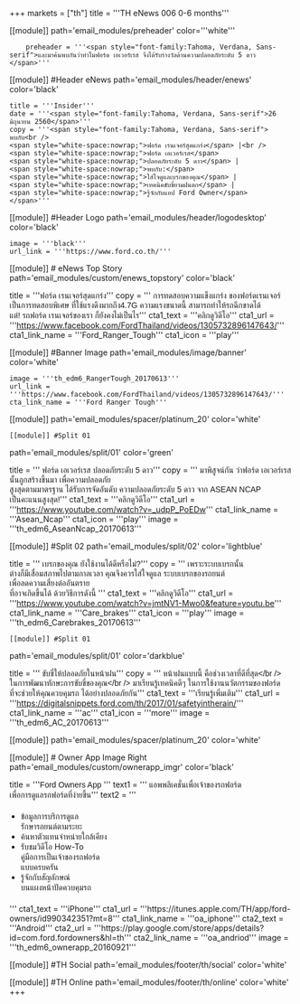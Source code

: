+++
markets = ["th"]
title = '''TH eNews 006 0-6 months'''

[[module]]
path='email_modules/preheader'
color='''white'''

		preheader = '''<span style="font-family:Tahoma, Verdana, Sans-serif">และมาค้นพบกันว่าทำไมฟอร์ด เอเวอร์เรส จึงได้รับรางวัลด้านความปลอดภัยระดับ 5 ดาว </span>'''

[[module]] #Header eNews
path='email_modules/header/enews'
color='black'

	title = '''Insider'''
	date = '''<span style="font-family:Tahoma, Verdana, Sans-serif">26 มิถุนายน 2560</span>'''
	copy = '''<span style="font-family:Tahoma, Verdana, Sans-serif">
	พบกับ<br />
	<span style="white-space:nowrap;">ฟอร์ด เรนเจอร์สุดแกร่ง</span> |<br /> 
	<span style="white-space:nowrap;">ฟอร์ด เอเวอร์เรส</span> 
	<span style="white-space:nowrap;">ปลอดภัยระดับ 5 ดาว</span> | 
	<span style="white-space:nowrap;">พบกับ:</span> 
	<span style="white-space:nowrap;">ใส่ใจดูแลเบรกของคุณ</span> |
    <span style="white-space:nowrap;">เทคนิคขับขี่ยามฝนตก</span> |
	<span style="white-space:nowrap;">รู้จักกับแอป Ford Owner</span>
    </span>'''

[[module]] #Header Logo
path='email_modules/header/logodesktop'
color='black'

	image = '''black'''
	url_link = '''https://www.ford.co.th/'''
 
[[module]] # eNews Top Story
path='email_modules/custom/enews_topstory'
color='black'

title = '''<span style="font-family:Tahoma, Verdana, Sans-serif">ฟอร์ด เรนเจอร์สุดแกร่ง</span>'''
copy = '''<span style="font-family:Tahoma, Verdana, Sans-serif">
<span style="white-space:nowrap;">การทดสอบความแข็งแกร่ง</span>
<span style="white-space:nowrap;">ของฟอร์ดเรนเจอร์</span> 
<span style="white-space:nowrap;">เป็นการทดสอบพิเศษ</span>
<span style="white-space:nowrap;">ที่ใช้แรงดึงมากถึง4.7G </span> 
<span style="white-space:nowrap;">ความแรงขนาดนี้</span>
<span style="white-space:nowrap;">สามารถทำให้รถฉีกขาดได้</span> 
<span style="white-space:nowrap;">แต่! รถฟอร์ด เรนเจอร์ของเรา</span> 
<span style="white-space:nowrap;">ก็ยังคงไม่เป็นไร</span></span>'''
cta1_text = '''<span style="font-family:Tahoma, Verdana, Sans-serif">คลิกดูวิดีโอ</span>'''
	cta1_url = '''https://www.facebook.com/FordThailand/videos/1305732896147643/'''
	cta1_link_name = '''Ford_Ranger_Tough'''
	cta1_icon = '''play'''

[[module]] #Banner Image
path='email_modules/image/banner'
color='white'

	image = '''th_edm6_RangerTough_20170613'''
	url_link = '''https://www.facebook.com/FordThailand/videos/1305732896147643/'''
	cta_link_name = '''Ford Ranger Tough'''

[[module]]
path='email_modules/spacer/platinum_20'
color='white'

	[[module]] #Split 01
path='email_modules/split/01'
color='green'

title = '''<span style="font-family:Tahoma, Verdana, Sans-serif">
<span style="white-space:nowrap;">ฟอร์ด เอเวอร์เรส</span> 
<span style="white-space:nowrap;">ปลอดภัยระดับ 5 ดาว</span></span>'''
copy = '''<span style="font-family:Tahoma, Verdana, Sans-serif">
<span style="white-space:nowrap;">มาพิสูจน์กัน</span> 
<span style="white-space:nowrap;">ว่าฟอร์ด เอเวอร์เรส </span><br>
<span style="white-space:nowrap;">นั้นถูกสร้างขึ้นมา</span> 
<span style="white-space:nowrap;">เพื่อความปลอดภัย</span><br>
<span style="white-space:nowrap;">สูงสุดตามมาตรฐาน</span> 
<span style="white-space:nowrap;">ได้รับการจัดอันดับ</span>
<span style="white-space:nowrap;">ความปลอดภัยระดับ 5 ดาว</span> 
<span style="white-space:nowrap;">จาก ASEAN NCAP</span> 
<span style="white-space:nowrap;">เป็นคะแนนสูงสุด!</span></span>''' 
cta1_text = '''<span style="font-family:Tahoma, Verdana, Sans-serif">คลิกดูวิดีโอ</span>'''
	cta1_url = '''https://www.youtube.com/watch?v=_udpP_PoEDw'''
	cta1_link_name = '''Asean_Ncap'''
	cta1_icon = '''play'''
	image = '''th_edm6_AseanNcap_20170613'''

[[module]] #Split 02
path='email_modules/split/02'
color='lightblue'

title = '''<span style="font-family:Tahoma, Verdana, Sans-serif">
<span style="white-space:nowrap;">เบรกของคุณ</span>
<span style="white-space:nowrap;">ยังใช้งานได้ดีหรือไม่?</span></span>'''
copy = '''<span style="font-family:Tahoma, Verdana, Sans-serif">
<span style="white-space:nowrap;">เพราะระบบเบรกนั้น</span> 
<span style="white-space:nowrap;">ต่างก็มีเสื่อมสภาพไปตามกาลเวลา</span> 
<span style="white-space:nowrap;">คุณจึงควรใส่ใจดูแล</span>
<span style="white-space:nowrap;">ระบบเบรกของรถยนต์</span><br />
<span style="white-space:nowrap;">เพื่อลดความเสี่ยงต่อ</span><span style="white-space:nowrap;">อันตราย</span><br>
<span style="white-space:nowrap;">ที่อาจเกิดขึ้นได้</span>
<span style="white-space:nowrap;">ด้วยวิธีการดังนี้</span></span> '''
cta1_text = '''<span style="font-family:Tahoma, Verdana, Sans-serif">คลิกดูวิดีโอ</span>'''
	cta1_url = '''https://www.youtube.com/watch?v=jmtNV1-Mwo0&feature=youtu.be'''
	cta1_link_name = '''Care_brakes'''
	cta1_icon = '''play'''
	image = '''th_edm6_Carebrakes_20170613'''

	[[module]] #Split 01
path='email_modules/split/01'
color='darkblue'

title = '''<span style="font-family:Tahoma, Verdana, Sans-serif;">
<span style=" white-space:nowrap;">ขับขี่ให้ปลอดภัย</span>ใน<span style=" white-space:nowrap;">หน้าฝน</span></span>'''
copy = '''<span style="font-family:Tahoma, Verdana, Sans-serif">
<span style="white-space:nowrap;">หน้าฝนแบบนี้</span>
<span style="white-space:nowrap;">คือช่วงเวลาที่ดีที่สุด</span></br />
<span style="white-space:nowrap;">ในการพัฒนาทักษะ</span>การ<span style=" white-space:nowrap;">ขับขี่ของคุณ</span></br /> 
<span style="white-space:nowrap;">มาเรียนรู้เทคนิคดีๆ</span>
<span style="white-space:nowrap;">ในการใช้งานนวัตกรรมของฟอร์ด</span> 
<span style="white-space:nowrap;">ที่จะช่วยให้คุณควบคุมรถ</span>
<span style="white-space:nowrap;">ได้อย่างปลอดภัยกัน</span></span>'''
cta1_text = '''<span style="font-family:Tahoma, Verdana, Sans-serif">เรียนรู้เพิ่มเติม</span>'''
	cta1_url = '''https://digitalsnippets.ford.com/th/2017/01/safetyintherain/'''
	cta1_link_name = '''ac'''
	cta1_icon = '''more'''
	image = '''th_edm6_AC_20170613'''

[[module]]
path='email_modules/spacer/platinum_20'
color='white'

[[module]] # Owner App Image Right
path='email_modules/custom/ownerapp_imgr'
color='black'

title = '''<span style="font-family:Tahoma, Verdana, Sans-serif">Ford Owners App </span>'''
text1 = '''<span style="font-family:Tahoma, Verdana, Sans-serif">
<span style="white-space:nowrap;">แอพพลิเคชั่นเพื่อเจ้าของรถฟอร์ด</span><br> 
<span style="white-space:nowrap;">เพื่อการดูแลรถฟอร์ดที่ง่ายขึ้น</span></span>'''
text2 = '''<span style="font-family:Tahoma, Verdana, Sans-serif; font-size: 14px">
<ul style="margin: 20px; padding: 0;">
<li><span style="white-space:nowrap;">ข้อมูลการบริการดูแล<br>รักษารถยนต์ตามระยะ</span></li>
<li><span style="white-space:nowrap;">ค้นหาตัวแทนจำหน่ายใกล้เคียง</span></li>
<li><span style="white-space:nowrap;">รับชมวิดีโอ How-To <br>คู่มือการเป็นเจ้าของรถฟอร์ด<br>แบบครบครัน</span></li>
<li><span style="white-space:nowrap;">รู้จักกับสัญลักษณ์<br>บนแผงหน้าปัดควบคุมรถ</span></li>
</ul>
</span>'''
	cta1_text = '''iPhone'''
	cta1_url = '''https://itunes.apple.com/TH/app/ford-owners/id990342351?mt=8'''
	cta1_link_name = '''oa_iphone'''
	cta2_text = '''Android'''
	cta2_url = '''https://play.google.com/store/apps/details?id=com.ford.fordowners&hl=th'''
	cta2_link_name = '''oa_andriod'''
	image = '''th_edm6_ownerapp_20160921'''


[[module]] #TH Social
path='email_modules/footer/th/social'
color='white'

[[module]] #TH Online
path='email_modules/footer/th/online'
color='white'
+++